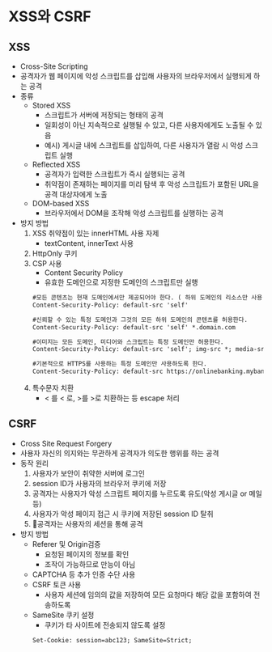 # XSS와 CSRF
## XSS
- Cross-Site Scripting
- 공격자가 웹 페이지에 악성 스크립트를 삽입해 사용자의 브라우저에서 실행되게 하는 공격
- 종류
	- Stored XSS
		- 스크립트가 서버에 저장되는 형태의 공격
		- 일회성이 아닌 지속적으로 실행될 수 있고, 다른 사용자에게도 노출될 수 있음
		- 예시) 게시글 내에 스크립트를 삽입하여, 다른 사용자가 열람 시 악성 스크립트 실행
	- Reflected XSS
		- 공격자가 입력한 스크립트가 즉시 실행되는 공격
		- 취약점이 존재하는 페이지를 미리 탐색 후 악성 스크립트가 포함된 URL을 공격 대상자에게 노출
	- DOM-based XSS
		- 브라우저에서 DOM을 조작해 악성 스크립트를 실행하는 공격
- 방지 방법
	1. XSS 취약점이 있는 innerHTML 사용 자제
		- textContent, innerText 사용
	2. HttpOnly 쿠키
	3. CSP 사용
		- Content Security Policy
		- 유효한 도메인으로 지정한 도메인의 스크립트만 실행
		```html
		#모든 콘텐츠는 현재 도메인에서만 제공되어야 한다. ( 하위 도메인의 리소스만 사용 )
		Content-Security-Policy: default-src 'self'
		
		#신뢰할 수 있는 특정 도메인과 그것의 모든 하위 도메인의 콘텐츠를 허용한다.
		Content-Security-Policy: default-src 'self' *.domain.com
		
		#이미지는 모든 도메인, 미디어와 스크립트는 특정 도메인만 허용한다.
		Content-Security-Policy: default-src 'self'; img-src *; media-src media1.com media2.com; script-src userscripts.example.com
		
		#기본적으로 HTTPS를 사용하는 특정 도메인만 사용하도록 한다.
		Content-Security-Policy: default-src https://onlinebanking.mybank.com
		```
	4. 특수문자 치환
		- < 를 &lt; 로, >를 &gt;로 치환하는 등 escape 처리

## CSRF
- Cross Site Request Forgery
- 사용자 자신의 의지와는 무관하게 공격자가 의도한 행위를 하는 공격
- 동작 원리
	1. 사용자가 보안이 취약한 서버에 로그인
	2. session ID가 사용자의 브라우저 쿠키에 저장
	3. 공격자는 사용자가 악성 스크립트 페이지를 누르도록 유도(악성 게시글 or 메일 등)
	4. 사용자가 악성 페이지 접근 시 쿠키에 저장된 session ID 탈취
	5. 공격자는 사용자의 세션을 통해 공격
- 방지 방법
	- Referer 및 Origin검증
		- 요청된 페이지의 정보를 확인
		- 조작이 가능하므로 만능이 아님
	- CAPTCHA 등 추가 인증 수단 사용
	- CSRF 토큰 사용
		- 사용자 세션에 임의의 값을 저장하여 모든 요청마다 해당 값을 포함하여 전송하도록 
	- SameSite 쿠키 설정
		- 쿠키가 타 사이트에 전송되지 않도록 설정
		```
		Set-Cookie: session=abc123; SameSite=Strict;
		```